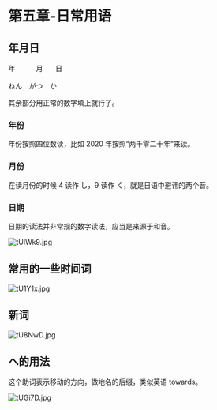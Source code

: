 # 第五章-日常用语
## 年月日
<pre>年     月   日

ねん　がつ　か</pre>

其余部分用正常的数字填上就行了。
### 年份
年份按照四位数读，比如 2020 年按照“两千零二十年”来读。
### 月份
在读月份的时候 4 读作 し，9 读作 く，就是日语中避讳的两个音。
### 日期
日期的读法并非常规的数字读法，应当是来源于和音。

![tUlWk9.jpg](https://s1.ax1x.com/2020/06/03/tUlWk9.jpg)
## 常用的一些时间词
![tU1Y1x.jpg](https://s1.ax1x.com/2020/06/03/tU1Y1x.jpg)
## 新词
![tU8NwD.jpg](https://s1.ax1x.com/2020/06/03/tU8NwD.jpg)
## へ的用法
这个助词表示移动的方向，做地名的后缀，类似英语 towards。

![tUGi7D.jpg](https://s1.ax1x.com/2020/06/03/tUGi7D.jpg)
